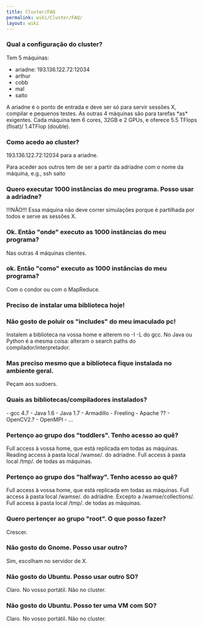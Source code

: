 ```yaml
---
title: Cluster/FAQ
permalink: wiki/Cluster/FAQ/
layout: wiki
---
```


### Qual a configuração do cluster?

Tem 5 máquinas:

-   ariadne: 193.136.122.72:12034
-   arthur
-   cobb
-   mal
-   saito

A ariadne é o ponto de entrada e deve ser só para servir sessões X,
compilar e pequenos testes. As outras 4 máquinas são para tarefas \*as\*
exigentes. Cada máquina tem 6 cores, 32GB e 2 GPUs, e oferece 5.5 TFlops
(float)/ 1.4TFlop (double).

### Como acedo ao cluster?

193.136.122.72:12034 para a ariadne.

Para aceder aos outros tem de ser a partir da adriadne com o nome da
máquina, e.g., ssh saito

### Quero executar 1000 instâncias do meu programa. Posso usar a adriadne?

!!!NÃO!!! Essa máquina não deve correr simulações porque é partilhada
por todos e serve as sessões X.

### Ok. Então "onde" executo as 1000 instâncias do meu programa?

Nas outras 4 máquinas clientes.

### ok. Então "como" executo as 1000 instâncias do meu programa?

Com o condor ou com o MapReduce.

### Preciso de instalar uma biblioteca hoje!

### Não gosto de poluir os "includes" do meu imaculado pc!

Instalem a biblioteca na vossa home e alterem no -I -L do gcc. No Java
ou Python é a mesma coisa: alteram o search paths do
compilador/interpretador.

### Mas preciso mesmo que a biblioteca fique instalada no ambiente geral.

Peçam aos sudoers.

### Quais as bibliotecas/compiladores instalados?

\- gcc 4.7 - Java 1.6 - Java 1.7 - Armadillo - Freeling - Apache ?? -
OpenCV2.? - OpenMPI - ...

### Pertenço ao grupo dos "toddlers". Tenho acesso ao quê?

Full access à vossa home, que está replicada em todas as máquinas.
Reading access à pasta local /wamse/. do adriadne. Full access à pasta
local /tmp/. de todas as máquinas.

### Pertenço ao grupo dos "halfway". Tenho acesso ao quê?

Full access à vossa home, que está replicada em todas as máquinas. Full
access à pasta local /wamse/. do adriadne. Excepto a
/wamse/collections/. Full access à pasta local /tmp/. de todas as
máquinas.

### Quero pertençer ao grupo "root". O que posso fazer?

Crescer.

### Não gosto do Gnome. Posso usar outro?

Sim, escolham no servidor de X.

### Não gosto do Ubuntu. Posso usar outro SO?

Claro. No vosso portátil. Não no cluster.

### Não gosto do Ubuntu. Posso ter uma VM com SO?

Claro. No vosso portátil. Não no cluster.

